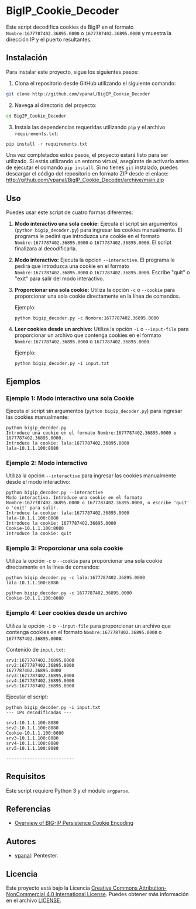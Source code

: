 # BigIP_Cookie_Decoder

Este script decodifica cookies de BigIP en el formato `Nombre:1677787402.36895.0000` o `1677787402.36895.0000` y muestra la dirección IP y el puerto resultantes.

## Instalación

Para instalar este proyecto, sigue los siguientes pasos:

1. Clona el repositorio desde GitHub utilizando el siguiente comando:

```bash
git clone http://github.com/vpanal/BigIP_Cookie_Decoder
```

2. Navega al directorio del proyecto:

```bash
cd BigIP_Cookie_Decoder
```

3. Instala las dependencias requeridas utilizando `pip` y el archivo `requirements.txt`:

```bash
pip install -r requirements.txt
```

Una vez completados estos pasos, el proyecto estará listo para ser utilizado. Si estás utilizando un entorno virtual, asegúrate de activarlo antes de ejecutar el comando `pip install`. Si no tienes `git` instalado, puedes descargar el código del repositorio en formato ZIP desde el enlace: http://github.com/vpanal/BigIP_Cookie_Decoder/archive/main.zip
## Uso

Puedes usar este script de cuatro formas diferentes:

1. **Modo interactivo una sola cookie:** Ejecuta el script sin argumentos (`python bigip_decoder.py`) para ingresar las cookies manualmente. El programa le pedirá que introduzca una cookie en el formato `Nombre:1677787402.36895.0000` o `1677787402.36895.0000`. El script finalizara al decodificarla.

2. **Modo interactivo:** Ejecuta la opcion `--interactive`. El programa le pedirá que introduzca una cookie en el formato `Nombre:1677787402.36895.0000` o `1677787402.36895.0000`. Escribe "quit" o "exit" para salir del modo interactivo.

3. **Proporcionar una sola cookie:** Utiliza la opción `-c` o `--cookie` para proporcionar una sola cookie directamente en la línea de comandos.

   Ejemplo:
   ```
   python bigip_decoder.py -c Nombre:1677787402.36895.0000
   ```

4. **Leer cookies desde un archivo:** Utiliza la opción `-i` o `--input-file` para proporcionar un archivo que contenga cookies en el formato `Nombre:1677787402.36895.0000` o `1677787402.36895.0000`.

   Ejemplo:
   ```
   python bigip_decoder.py -i input.txt
   ```

## Ejemplos

### Ejemplo 1: Modo interactivo una sola Cookie

Ejecuta el script sin argumentos (`python bigip_decoder.py`) para ingresar las cookies manualmente:

```
python bigip_decoder.py
Introduce una cookie en el formato Nombre:1677787402.36895.0000 o 1677787402.36895.0000.
Introduce la cookie: lala:1677787402.36895.0000
lala-10.1.1.100:8080
```

### Ejemplo 2: Modo interactivo

Utiliza la opción `--interactive` para ingresar las cookies manualmente desde el modo interactivo:

```
python bigip_decoder.py --interactive
Modo interactivo. Introduce una cookie en el formato Nombre:1677787402.36895.0000 o 1677787402.36895.0000, o escribe 'quit' o 'exit' para salir.
Introduce la cookie: lala:1677787402.36895.0000
lala-10.1.1.100:8080
Introduce la cookie: 1677787402.36895.0000
Cookie-10.1.1.100:8080
Introduce la cookie: quit
```

### Ejemplo 3: Proporcionar una sola cookie

Utiliza la opción `-c` o `--cookie` para proporcionar una sola cookie directamente en la línea de comandos:

```
python bigip_decoder.py -c lala:1677787402.36895.0000
lala-10.1.1.100:8080

python bigip_decoder.py -c 1677787402.36895.0000
Cookie-10.1.1.100:8080
```

### Ejemplo 4: Leer cookies desde un archivo

Utiliza la opción `-i` o `--input-file` para proporcionar un archivo que contenga cookies en el formato `Nombre:1677787402.36895.0000` o `1677787402.36895.0000`:

Contenido de `input.txt`:
```
srv1:1677787402.36895.0000
srv2:1677787402.36895.0000
1677787402.36895.0000
srv3:1677787402.36895.0000
srv4:1677787402.36895.0000
srv5:1677787402.36895.0000
```

Ejecutar el script:

```
python bigip_decoder.py -i input.txt
--- IPs decodificadas ---

srv1-10.1.1.100:8080
srv2-10.1.1.100:8080
Cookie-10.1.1.100:8080
srv3-10.1.1.100:8080
srv4-10.1.1.100:8080
srv5-10.1.1.100:8080

--------------------------
```

## Requisitos

Este script requiere Python 3 y el módulo `argparse`.

## Referencias

- [Overview of BIG-IP Persistence Cookie Encoding](https://my.f5.com/manage/s/article/K6917)

## Autores

- [vpanal](https://github.com/vpanal): Pentester.

## Licencia

Este proyecto está bajo la Licencia [Creative Commons Attribution-NonCommercial 4.0 International License](https://creativecommons.org/licenses/by-nc/4.0/deed.es). Puedes obtener más información en el archivo [LICENSE](LICENSE).
